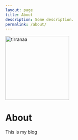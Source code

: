 ```yaml
---
layout: page
title: About
description: Some description.
permalink: /about/
---
```


<img class="img-rounded" src="/assets/img/uploads/profile.png" alt="tirranaa" width="200">

# About

This is my blog
